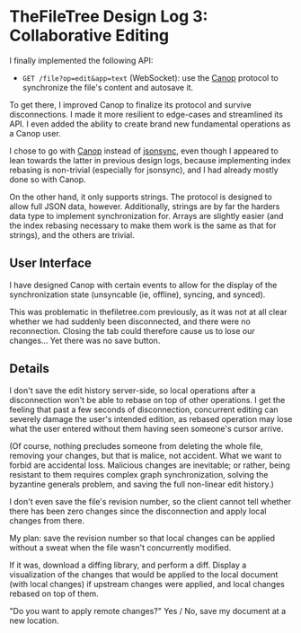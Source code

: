 # TheFileTree Design Log 3: Collaborative Editing

I finally implemented the following API:

- `GET /file?op=edit&app=text` (WebSocket): use the [Canop][] protocol to synchronize the file's content and autosave it.

[Canop]: https://github.com/espadrine/canop

To get there, I improved Canop to finalize its protocol and survive disconnections. I made it more resilient to edge-cases and streamlined its API. I even added the ability to create brand new fundamental operations as a Canop user.

I chose to go with [Canop][] instead of [jsonsync][], even though I appeared to lean towards the latter in previous design logs, because implementing index rebasing is non-trivial (especially for jsonsync), and I had already mostly done so with Canop.

On the other hand, it only supports strings. The protocol is designed to allow full JSON data, however. Additionally, strings are by far the harders data type to implement synchronization for. Arrays are slightly easier (and the index rebasing necessary to make them work is the same as that for strings), and the others are trivial.

[jsonsync]: https://github.com/espadrine/jsonsync

## User Interface

I have designed Canop with certain events to allow for the display of the synchronization state (unsyncable (ie, offline), syncing, and synced).

This was problematic in thefiletree.com previously, as it was not at all clear whether we had suddenly been disconnected, and there were no reconnection. Closing the tab could therefore cause us to lose our changes… Yet there was no save button.

## Details

I don't save the edit history server-side, so local operations after a disconnection won't be able to rebase on top of other operations. I get the feeling that past a few seconds of disconnection, concurrent editing can severely damage the user's intended edition, as rebased operation may lose what the user entered without them having seen someone's cursor arrive.

(Of course, nothing precludes someone from deleting the whole file, removing your changes, but that is malice, not accident. What we want to forbid are accidental loss. Malicious changes are inevitable; or rather, being resistant to them requires complex graph synchronization, solving the byzantine generals problem, and saving the full non-linear edit history.)

I don't even save the file's revision number, so the client cannot tell whether there has been zero changes since the disconnection and apply local changes from there.

My plan: save the revision number so that local changes can be applied without a sweat when the file wasn't concurrently modified.

If it was, download a diffing library, and perform a diff. Display a visualization of the changes that would be applied to the local document (with local changes) if upstream changes were applied, and local changes rebased on top of them.

"Do you want to apply remote changes?" Yes / No, save my document at a new location.

<script type="application/ld+json">
{ "@context": "http://schema.org",
  "@type": "BlogPosting",
  "datePublished": "2017-04-02T19:19:00Z",
  "keywords": "tree" }
</script>
